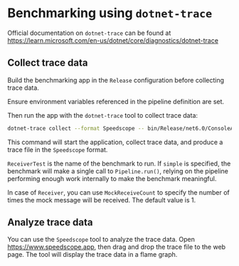 # Benchmarking using `dotnet-trace`

Official documentation on `dotnet-trace` can be found at
https://learn.microsoft.com/en-us/dotnet/core/diagnostics/dotnet-trace

## Collect trace data

Build the benchmarking app in the `Release` configuration before collecting trace data.

Ensure environment variables referenced in the pipeline definition are set.

Then run the app with the `dotnet-trace` tool to collect trace data:

```bash
dotnet-trace collect --format Speedscope -- bin/Release/net6.0/ConsoleAppTestUtility ReceiverTest simple
```

This command will start the application, collect trace data,
and produce a trace file in the `Speedscope` format.

`ReceiverTest` is the name of the benchmark to run.
If `simple` is specified, the benchmark will make a single call to `Pipeline.run()`,
relying on the pipeline performing enough work internally to make the benchmark meaningful.

In case of `Receiver`, you can use `MockReceiveCount` to specify the number of times
the mock message will be received. The default value is 1.

## Analyze trace data

You can use the `Speedscope` tool to analyze the trace data.
Open https://www.speedscope.app, then drag and drop the trace file
to the web page. The tool will display the trace data in a flame graph.

